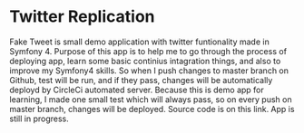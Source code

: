 # Twitter Replication
Fake Tweet is small demo application with twitter funtionality made in Symfony 4. 
Purpose of this app is to help me to go through the process of deploying app, learn some basic continius intagration things, and also to improve my Symfony4 skills. So when I push changes to master branch on Github, test will be run, and if they pass, changes will be automatically deployd by CircleCi automated server. 
Because this is demo app for learning, I made one small test which will always pass, so on every push on master branch, changes will be deployed. Source code is on this link. 
App is still in progress.

